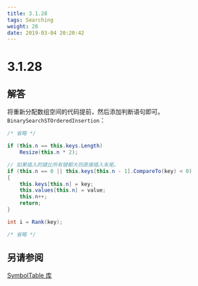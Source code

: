 ```yaml
---
title: 3.1.28
tags: Searching
weight: 28
date: 2019-03-04 20:20:42
---
```


# 3.1.28


## 解答

将重新分配数组空间的代码提前，然后添加判断语句即可。
`BinarySearchSTOrderedInsertion`：

```csharp
/* 省略 */

if (this.n == this.keys.Length)
    Resize(this.n * 2);

// 如果插入的键比所有键都大则直接插入末尾。
if (this.n == 0 || this.keys[this.n - 1].CompareTo(key) < 0)
{
    this.keys[this.n] = key;
    this.values[this.n] = value;
    this.n++;
    return;
}

int i = Rank(key);

/* 省略 */
```

## 另请参阅

[SymbolTable 库](https://github.com/ikesnowy/Algorithms-4th-Edition-in-Csharp/tree/master/3%20Searching/3.1/SymbolTable)
